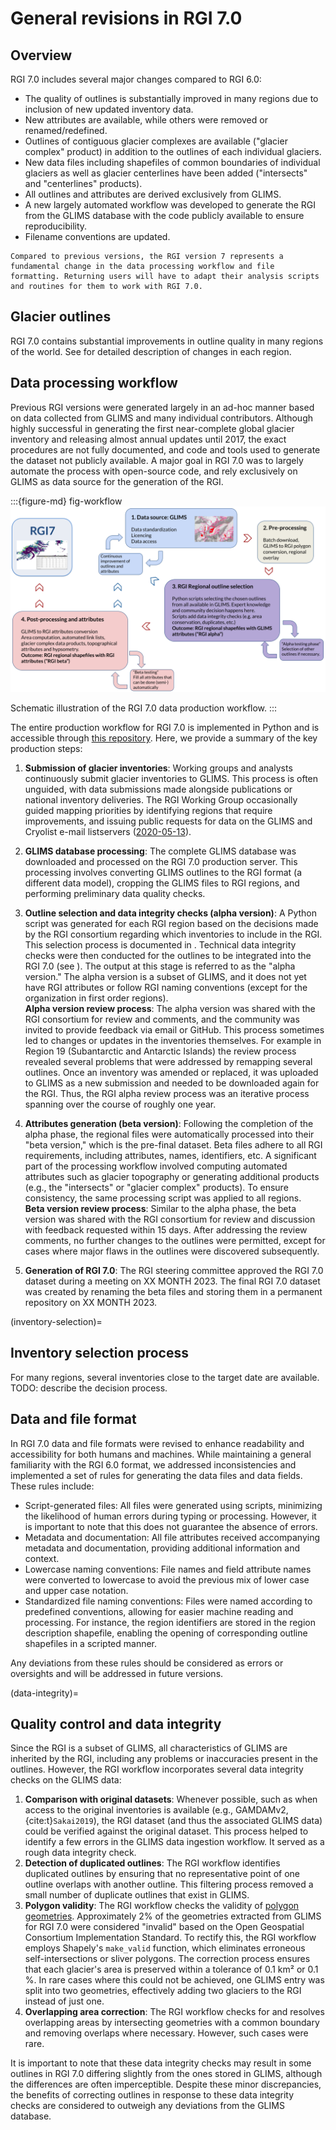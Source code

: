 # General revisions in RGI 7.0 

## Overview

RGI 7.0 includes several major changes compared to RGI 6.0:
- The quality of outlines is substantially improved in many regions due to inclusion of new updated inventory data.
- New attributes are available, while others were removed or renamed/redefined.
- Outlines of contiguous glacier complexes are available ("glacier complex" product) in addition to the outlines of each individual glaciers.
- New data files including shapefiles of common boundaries of individual glaciers as well as glacier centerlines have been added ("intersects" and "centerlines" products).
- All outlines and attributes are derived exclusively from GLIMS.
- A new largely automated workflow was developed to generate the RGI from the GLIMS database with the code publicly available to ensure reproducibility.
- Filename conventions are updated.

```{important}
Compared to previous versions, the RGI version 7 represents a fundamental change in the data processing workflow and file formatting. Returning users will have to adapt their analysis scripts and routines for them to work with RGI 7.0.
```

## Glacier outlines

RGI 7.0 contains substantial improvements in outline quality in many regions of the world. See [](05_description_by_region) for detailed description of changes in each region.

## Data processing workflow

Previous RGI versions were generated largely in an ad-hoc manner based on data collected from GLIMS and many individual contributors. Although highly successful in generating the first near-complete global glacier inventory and releasing almost annual updates until 2017, the exact procedures are not fully documented, and code and tools used to generate the dataset not publicly available. A major goal in RGI 7.0 was to largely automate the process with open-source code, and rely exclusively on GLIMS as data source for the generation of the RGI.

:::{figure-md} fig-workflow
<img src="img/workflow.png" alt="data workflow" class="bg-primary mb-1">

Schematic illustration of the RGI 7.0 data production workflow.
:::

The entire production workflow for RGI 7.0 is implemented in Python and is accessible through [this repository](https://github.com/GLIMS-RGI/rgi7_scripts). Here, we provide a summary of the key production steps:

1. **Submission of glacier inventories**: Working groups and analysts continuously submit glacier inventories to GLIMS. This process is often unguided, with data submissions made alongside publications or national inventory deliveries. The RGI Working Group occasionally guided mapping priorities by identifying regions that require improvements, and issuing public requests for data on the GLIMS and Cryolist e-mail listservers ([2020-05-13](https://lists.cryolist.org/pipermail/cryolist/2020-May/005135.html)). 



3. **GLIMS database processing**: The complete GLIMS database was downloaded and processed on the RGI 7.0 production server. This processing involves converting GLIMS outlines to the RGI format (a different data model), cropping the GLIMS files to RGI regions, and performing preliminary data quality checks.
4. **Outline selection and data integrity checks (alpha version)**: A Python script was generated for each RGI region based on the decisions made by the RGI consortium regarding which inventories to include in the RGI. This selection process is documented in [](inventory-selection). Technical data integrity checks were then conducted for the outlines to be integrated into the RGI 7.0 (see [](data-integrity)). The output at this stage is referred to as the "alpha version." The alpha version is a subset of GLIMS, and it does not yet have RGI attributes or follow RGI naming conventions (except for the organization in first order regions).<br>**Alpha version review process**: The alpha version was shared with the RGI consortium for review and comments, and the community was invited to provide feedback via email or GitHub. This process sometimes led to changes or updates in the inventories themselves. For example in Region 19 (Subantarctic and Antarctic Islands) the review process revealed several problems that were addressed by remapping several outlines. Once an inventory was amended or replaced, it was uploaded to GLIMS as a new submission and needed to be downloaded again for the RGI. Thus, the RGI alpha review process was an iterative process spanning over the course of roughly one year. 
5. **Attributes generation (beta version)**: Following the completion of the alpha phase, the regional files were automatically processed into their "beta version," which is the pre-final dataset. Beta files adhere to all RGI requirements, including attributes, names, identifiers, etc. A significant part of the processing workflow involved computing automated attributes such as glacier topography or generating additional products (e.g., the "intersects" or "glacier complex" products). To ensure consistency, the same processing script was applied to all regions.<br>**Beta version review process**: Similar to the alpha phase, the beta version was shared with the RGI consortium for review and discussion with feedback requested within 15 days. After addressing the review comments, no further changes to the outlines were permitted, except for cases where major flaws in the outlines were discovered subsequently.
9. **Generation of RGI 7.0**: The RGI steering committee approved the RGI 7.0 dataset during a meeting on XX MONTH 2023. The final RGI 7.0 dataset was created by renaming the beta files and storing them in a permanent repository on XX MONTH 2023.

(inventory-selection)=
## Inventory selection process

For many regions, several inventories close to the target date are available. TODO: describe the decision process.

## Data and file format

In RGI 7.0 data and file formats were revised to enhance readability and accessibility for both humans and machines. While maintaining a general familiarity with the RGI 6.0 format, we addressed inconsistencies and implemented a set of rules for generating the data files and data fields. These rules include:

- Script-generated files: All files were generated using scripts, minimizing the likelihood of human errors during typing or processing. However, it is important to note that this does not guarantee the absence of errors.
- Metadata and documentation: All file attributes received accompanying metadata and documentation, providing additional information and context.
- Lowercase naming conventions: File names and field attribute names were converted to lowercase to avoid the previous mix of lower case and upper case notation.
- Standardized file naming conventions: Files were named according to predefined conventions, allowing for easier machine reading and processing. For instance, the region identifiers are stored in the region description shapefile, enabling the opening of corresponding outline shapefiles in a scripted manner.

Any deviations from these rules should be considered as errors or oversights and will be addressed in future versions.

(data-integrity)=
## Quality control and data integrity

Since the RGI is a subset of GLIMS, all characteristics of GLIMS are inherited by the RGI, including any problems or inaccuracies present in the outlines. However, the RGI workflow incorporates several data integrity checks on the GLIMS data:

1. **Comparison with original datasets**: Whenever possible, such as when access to the original inventories is available (e.g., GAMDAMv2, {cite:t}`Sakai2019`), the RGI dataset (and thus the associated GLIMS data) could be verified against the original dataset. This process helped to identify a few errors in the GLIMS data ingestion workflow. It served as a rough data integrity check.
2. **Detection of duplicated outlines**: The RGI workflow identifies duplicated outlines by ensuring that no representative point of one outline overlaps with another outline. This filtering process removed a small number of duplicate outlines that exist in GLIMS.
3. **Polygon validity**: The RGI workflow checks the validity of [polygon geometries](https://developers.arcgis.com/documentation/common-data-types/geometry-objects.htm). Approximately 2% of the geometries extracted from GLIMS for RGI 7.0 were considered "invalid" based on the Open Geospatial Consortium Implementation Standard. To rectify this, the RGI workflow employs Shapely's `make_valid` function, which eliminates erroneous self-intersections or sliver polygons. The correction process ensures that each glacier's area is preserved within a tolerance of 0.1 km² or 0.1 %. In rare cases where this could not be achieved, one GLIMS entry was split into two geometries, effectively adding two glaciers to the RGI instead of just one.
4. **Overlapping area correction**: The RGI workflow checks for and resolves overlapping areas by intersecting geometries with a common boundary and removing overlaps where necessary. However, such cases were rare.

It is important to note that these data integrity checks may result in some outlines in RGI 7.0 differing slightly from the ones stored in GLIMS, although the differences are often imperceptible. Despite these minor discrepancies, the benefits of correcting outlines in response to these data integrity checks are considered to outweigh any deviations from the GLIMS database.
